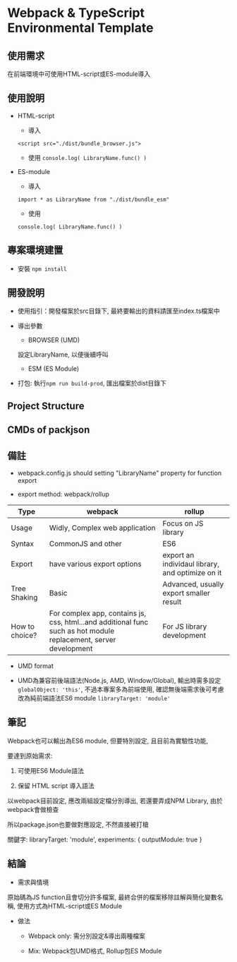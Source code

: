 # Webpack & TypeScript Environmental Template

## 使用需求

在前端環境中可使用HTML-script或ES-module導入

## 使用說明

- HTML-script

  - 導入
  
  ` <script src="./dist/bundle_browser.js"> `

  - 使用
  ` console.log( LibraryName.func() ) `

- ES-module

  - 導入
  
  ` import * as LibraryName from "./dist/bundle_esm" `

  - 使用
  
  ` console.log( LibraryName.func() ) `

## 專案環境建置

- 安裝 `npm install`
 
## 開發說明

- 使用指引：開發檔案於src目錄下, 最終要輸出的資料請匯至index.ts檔案中

- 導出參數

  - BROWSER (UMD)

  設定LibraryName, 以便後續呼叫

  - ESM (ES Module)

  

- 打包: 執行`npm run build-prod`, 匯出檔案於dist目錄下

## Project Structure


## CMDs of packjson


## 備註

- webpack.config.js should setting "LibraryName" property for function export

- export method: webpack/rollup
  
| Type           | webpack                                                                                                          | rollup                                           |
| -------------- | ---------------------------------------------------------------------------------------------------------------- | ------------------------------------------------ |
| Usage          | Widly, Complex web application                                                                                   | Focus on JS library                              |
| Syntax         | CommonJS and other                                                                                               | ES6                                              |
| Export         | have various export options                                                                                      | export an individaul library, and optimize on it |
| Tree Shaking   | Basic                                                                                                            | Advanced, usually export smaller result          |
| How to choice? | For complex app, contains js, css, html...and additional func such as hot module replacement, server development | For JS library development                       |

- UMD format

- UMD為兼容前後端語法(Node.js, AMD, Window/Global), 輸出時需多設定` globalObject: 'this' `, 不過本專案多為前端使用, 確認無後端需求後可考慮改為純前端語法ES6 module ` libraryTarget: 'module' `


## 筆記

Webpack也可以輸出為ES6 module, 但要特別設定, 且目前為實驗性功能,

要達到原始需求:

1. 可使用ES6 Module語法  

2. 保留 HTML script 導入語法

以webpack目前設定, 應改兩組設定檔分別導出, 若還要弄成NPM Library, 由於webpack會做檢查

所以package.json也要做對應設定, 不然直接被打槍

關鍵字: libraryTarget: 'module',   experiments: { outputModule: true }

## 結論

- 需求與情境

原始碼為JS function且會切分許多檔案, 最終合併的檔案移除註解與簡化變數名稱, 使用方式為HTML-script或ES Module

- 做法

  - Webpack only: 需分別設定&導出兩種檔案

  - Mix: Webpack包UMD格式, Rollup包ES Module